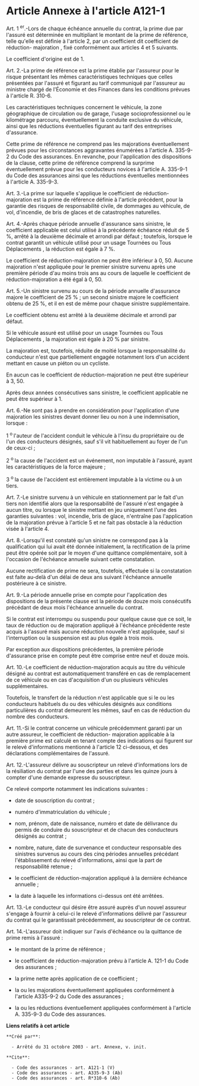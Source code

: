 # Article Annexe à l'article A121-1

Art. 1 
  <sup>er</sup>.-Lors de chaque échéance annuelle du contrat, la prime due par l'assuré est déterminée en multipliant le
montant de la prime de référence, telle qu'elle est définie à l'article 2, par un coefficient dit coefficient de réduction-
majoration , fixé conformément aux articles 4 et 5 suivants. 

Le coefficient d'origine est de 1. 

Art. 2.-La prime de référence est la prime établie par l'assureur pour le risque présentant les mêmes caractéristiques
techniques que celles présentées par l'assuré et figurant au tarif communiqué par l'assureur au ministre chargé de l'Économie
et des Finances dans les conditions prévues à l'article R. 310-6. 

Les caractéristiques techniques concernent le véhicule, la zone géographique de circulation ou de garage, l'usage
socioprofessionnel ou le kilométrage parcouru, éventuellement la conduite exclusive du véhicule, ainsi que les réductions
éventuelles figurant au tarif des entreprises d'assurance. 

Cette prime de référence ne comprend pas les majorations éventuellement prévues pour les circonstances aggravantes énumérées
à l'article A. 335-9-2 du Code des assurances. En revanche, pour l'application des dispositions de la clause, cette prime de
référence comprend la surprime éventuellement prévue pour les conducteurs novices à l'article A. 335-9-1 du Code des
assurances ainsi que les réductions éventuelles mentionnées à l'article A. 335-9-3. 

Art. 3.-La prime sur laquelle s'applique le coefficient de réduction-majoration est la prime de référence définie à l'article
précédent, pour la garantie des risques de responsabilité civile, de dommages au véhicule, de vol, d'incendie, de bris de
glaces et de catastrophes naturelles. 

Art. 4.-Après chaque période annuelle d'assurance sans sinistre, le coefficient applicable est celui utilisé à la précédente
échéance réduit de 5 %, arrêté à la deuxième décimale et arrondi par défaut ; toutefois, lorsque le contrat garantit un
véhicule utilisé pour un usage Tournées  ou Tous Déplacements , la réduction est égale à 7 %. 

Le coefficient de réduction-majoration ne peut être inférieur à 0, 50. Aucune majoration n'est appliquée pour le premier
sinistre survenu après une première période d'au moins trois ans au cours de laquelle le coefficient de réduction-majoration
a été égal à 0, 50. 

Art. 5.-Un sinistre survenu au cours de la période annuelle d'assurance majore le coefficient de 25 % ; un second sinistre
majore le coefficient obtenu de 25 %, et il en est de même pour chaque sinistre supplémentaire. 

Le coefficient obtenu est arrêté à la deuxième décimale et arrondi par défaut. 

Si le véhicule assuré est utilisé pour un usage Tournées  ou Tous Déplacements , la majoration est égale à 20 % par
sinistre. 

La majoration est, toutefois, réduite de moitié lorsque la responsabilité du conducteur n'est que partiellement engagée
notamment lors d'un accident mettant en cause un piéton ou un cycliste. 

En aucun cas le coefficient de réduction-majoration ne peut être supérieur à 3, 50. 

Après deux années consécutives sans sinistre, le coefficient applicable ne peut être supérieur à 1. 

Art. 6.-Ne sont pas à prendre en considération pour l'application d'une majoration les sinistres devant donner lieu ou non à
une indemnisation, lorsque : 

1 
  <sup>o </sup>l'auteur de l'accident conduit le véhicule à l'insu du propriétaire ou de l'un des conducteurs désignés, sauf
s'il vit habituellement au foyer de l'un de ceux-ci ; 

2 
  <sup>o </sup>la cause de l'accident est un événement, non imputable à l'assuré, ayant les caractéristiques de la force
majeure ; 

3 
  <sup>o </sup>la cause de l'accident est entièrement imputable à la victime ou à un tiers. 

Art. 7.-Le sinistre survenu à un véhicule en stationnement par le fait d'un tiers non identifié alors que la responsabilité
de l'assuré n'est engagée à aucun titre, ou lorsque le sinistre mettant en jeu uniquement l'une des garanties suivantes :
vol, incendie, bris de glace, n'entraîne pas l'application de la majoration prévue à l'article 5 et ne fait pas obstacle à la
réduction visée à l'article 4. 

Art. 8.-Lorsqu'il est constaté qu'un sinistre ne correspond pas à la qualification qui lui avait été donnée initialement, la
rectification de la prime peut être opérée soit par le moyen d'une quittance complémentaire, soit à l'occasion de l'échéance
annuelle suivant cette constatation. 

Aucune rectification de prime ne sera, toutefois, effectuée si la constatation est faite au-delà d'un délai de deux ans
suivant l'échéance annuelle postérieure à ce sinistre. 

Art. 9.-La période annuelle prise en compte pour l'application des dispositions de la présente clause est la période de douze
mois consécutifs précédant de deux mois l'échéance annuelle du contrat. 

Si le contrat est interrompu ou suspendu pour quelque cause que ce soit, le taux de réduction ou de majoration appliqué à
l'échéance précédente reste acquis à l'assuré mais aucune réduction nouvelle n'est appliquée, sauf si l'interruption ou la
suspension est au plus égale à trois mois. 

Par exception aux dispositions précédentes, la première période d'assurance prise en compte peut être comprise entre neuf et
douze mois. 

Art. 10.-Le coefficient de réduction-majoration acquis au titre du véhicule désigné au contrat est automatiquement transféré
en cas de remplacement de ce véhicule ou en cas d'acquisition d'un ou plusieurs véhicules supplémentaires. 

Toutefois, le transfert de la réduction n'est applicable que si le ou les conducteurs habituels du ou des véhicules désignés
aux conditions particulières du contrat demeurent les mêmes, sauf en cas de réduction du nombre des conducteurs. 

Art. 11.-Si le contrat concerne un véhicule précédemment garanti par un autre assureur, le coefficient de réduction-
majoration applicable à la première prime est calculé en tenant compte des indications qui figurent sur le relevé
d'informations mentionné à l'article 12 ci-dessous, et des déclarations complémentaires de l'assuré. 

Art. 12.-L'assureur délivre au souscripteur un relevé d'informations lors de la résiliation du contrat par l'une des parties
et dans les quinze jours à compter d'une demande expresse du souscripteur. 

Ce relevé comporte notamment  les indications suivantes :

- date de souscription du contrat ;

- numéro d'immatriculation du véhicule ;

- nom, prénom, date de naissance, numéro et date de délivrance du permis de conduire du souscripteur et de chacun des
conducteurs désignés au contrat ;

- nombre, nature, date de survenance et conducteur responsable des sinistres survenus au cours des cinq périodes annuelles
précédant l'établissement du relevé d'informations, ainsi que la part de responsabilité retenue ;

- le coefficient de réduction-majoration appliqué à la dernière échéance annuelle ;

- la date à laquelle les informations ci-dessus ont été arrêtées. 

Art. 13.-Le conducteur qui désire être assuré auprès d'un nouvel assureur s'engage à fournir à celui-ci le relevé
d'informations délivré par l'assureur du contrat qui le garantissait précédemment, au souscripteur de ce contrat. 

Art. 14.-L'assureur doit indiquer sur l'avis d'échéance ou la quittance de prime remis à l'assuré :

- le montant de la prime de référence ;

- le coefficient de réduction-majoration prévu à l'article A. 121-1 du Code des assurances ;

- la prime nette après application de ce coefficient ;

- la ou les majorations éventuellement appliquées conformément à l'article A335-9-2 du Code des assurances ;

- la ou les réductions éventuellement appliquées conformément à l'article A. 335-9-3 du Code des assurances.

**Liens relatifs à cet article**

	**Créé par**:

	  - Arrêté du 31 octobre 2003 - art. Annexe, v. init.

	**Cite**:

	  - Code des assurances - art. A121-1 (V)
	  - Code des assurances - art. A335-9-3 (Ab)
	  - Code des assurances - art. R*310-6 (Ab)
